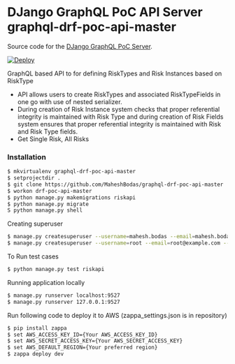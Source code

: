 # DJango GraphQL PoC API Server graphql-drf-poc-api-master

Source code for the [DJango GraphQL PoC Server][server].

[server]: https://github.com/MaheshBodas/graphql-drf-poc-api-master

[![Deploy](https://www.herokucdn.com/deploy/button.svg)](https://heroku.com/deploy)


GraphQL based API to for defining RiskTypes and Risk Instances based on RiskType

  - API allows users to create RiskTypes and associated RiskTypeFields
in one go with use of nested serializer.
  - During creation of Risk Instance system checks that proper referential integrity
is maintained with Risk Type and during creation of Risk Fields
system ensures that proper referential integrity is maintained with
Risk and Risk Type fields.
  - Get Single Risk, All Risks

### Installation

```sh
$ mkvirtualenv graphql-drf-poc-api-master
$ setprojectdir .
$ git clone https://github.com/MaheshBodas/graphql-drf-poc-api-master
$ workon drf-poc-api-master 
$ python manage.py makemigrations riskapi
$ python manage.py migrate
S python manage.py shell
```

Creating superuser

```sh
$ manage.py createsuperuser --username=mahesh.bodas --email=mahesh.bodas@gmail.com
$ manage.py createsuperuser --username=root --email=root@example.com --noinput
```
To Run test cases
```sh 
$ python manage.py test riskapi
```
Running application locally
```sh 
$ manage.py runserver localhost:9527
$ manage.py runserver 127.0.0.1:9527
```
Run following code to deploy it to AWS (zappa_settings.json is in repository)
```sh 
$ pip install zappa
$ set AWS_ACCESS_KEY_ID={Your AWS_ACCESS_KEY_ID}
$ set AWS_SECRET_ACCESS_KEY={Your AWS_SECRET_ACCESS_KEY}
$ set AWS_DEFAULT_REGION={Your preferred region}
$ zappa deploy dev
